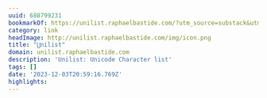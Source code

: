 ```yaml
---
uuid: 688799231
bookmarkOf: https://unilist.raphaelbastide.com/?utm_source=substack&utm_medium=email
category: link
headImage: http://unilist.raphaelbastide.com/img/icon.png
title: "⋃nilist"
domain: unilist.raphaelbastide.com
description: 'Unilist: Unicode Character list'
tags: []
date: '2023-12-03T20:59:16.769Z'
highlights: 
---
```



